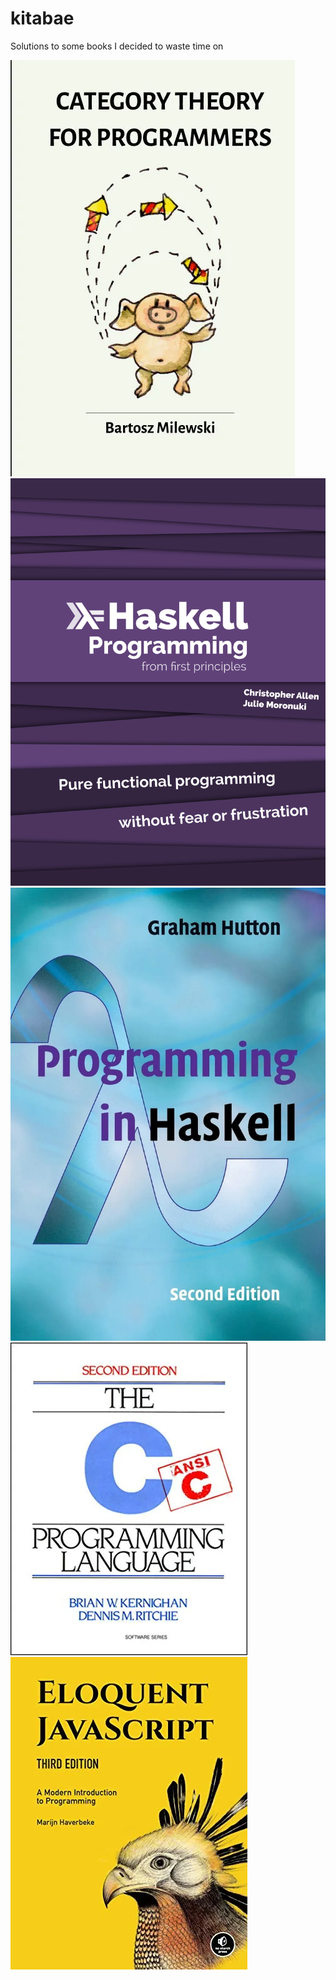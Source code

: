 # kitabae

Solutions to some books I decided to waste time on

[![Category Theory for Programmers - Bartosz Milewski](category-theory/cover.webp)](category-theory/)
[![Haskell Programming from first principles - bitemyapp](haskell-programming/cover.png)](haskell-programming/)
[![Programming in Haskell - Graham Hutton](programming-in-haskell/cover.webp)](programming-in-haskell/)
[![The C Programming Language - K&R](C-K&R/cover.webp)](C-K&R/)
[![Eloquent Javascript - Marjin Haverbeke](eloquent-javascript/cover.webp)](eloquent-javascript/)
